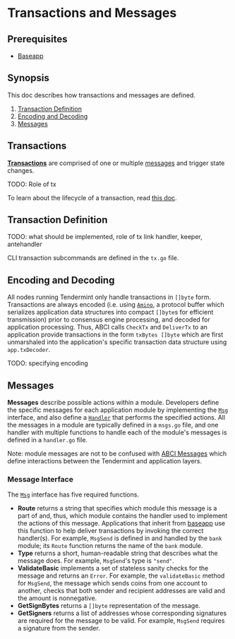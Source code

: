 # Transactions and Messages

## Prerequisites

* [Baseapp](./baseapp.md)

## Synopsis

This doc describes how transactions and messages are defined. 
1. [Transaction Definition](#transaction-definition)
2. [Encoding and Decoding](#encoding-and-decoding)
4. [Messages](#messages)

## Transactions

[**Transactions**](https://github.com/cosmos/cosmos-sdk/blob/97d10210beb55ad4bd6722f7186a80bf7cb140e2/types/tx_msg.go#L36-L43) are comprised of one or multiple [messages](#messages) and trigger state changes. 

TODO: Role of tx

To learn about the lifecycle of a transaction, read [this doc](./tx-lifecycle.md).

## Transaction Definition

TODO: what should be implemented, role of tx
link handler, keeper, antehandler

CLI transaction subcommands are defined in the `tx.go` file. 

## Encoding and Decoding

All nodes running Tendermint only handle transactions in `[]byte` form. Transactions are always encoded (i.e. using [`Amino`](./amino.md), a protocol buffer which serializes application data structures into compact `[]byte`s for efficient transmission) prior to consensus engine processing, and decoded for application processing. Thus, ABCI calls `CheckTx` and `DeliverTx` to an application provide transactions in the form `txBytes []byte` which are first unmarshaled into the application's specific transaction data structure using `app.txDecoder`. 

TODO: specifying encoding

## Messages

**Messages** describe possible actions within a module. Developers define the specific messages for each application module by implementing the [`Msg`](https://github.com/cosmos/cosmos-sdk/blob/97d10210beb55ad4bd6722f7186a80bf7cb140e2/types/tx_msg.go#L10-L31) interface, and also define a [`Handler`](./handlers.md) that performs the specified actions. All the messages in a module are typically defined in a `msgs.go` file, and one handler with multiple functions to handle each of the module's messages is defined in a `handler.go` file.

Note: module messages are not to be confused with [ABCI Messages](https://tendermint.com/docs/spec/abci/abci.html#messages) which define interactions between the Tendermint and application layers.

### Message Interface

The [`Msg`](https://github.com/cosmos/cosmos-sdk/blob/97d10210beb55ad4bd6722f7186a80bf7cb140e2/types/tx_msg.go#L10-L31) interface has five required functions.

* **Route** returns a string that specifies which module this message is a part of and, thus, which module contains the handler used to implement the actions of this message. Applications that inherit from [baseapp](./baseapp.md) use this function to help deliver transactions by invoking the correct handler(s). For example, `MsgSend` is defined in and handled by the `bank` module; its `Route` function returns the name of the `bank` module.
* **Type** returns a short, human-readable string that describes what the message does. For example, `MsgSend`'s type is `"send"`. 
* **ValidateBasic** implements a set of stateless sanity checks for the message and returns an `Error`. For example, the `validateBasic` method for `MsgSend`, the message which sends coins from one account to another, checks that both sender and recipient addresses are valid and the amount is nonnegative. 
* **GetSignBytes** returns a `[]byte` representation of the message. 
* **GetSigners** returns a list of addresses whose corresponding signatures are required for the message to be valid. For example, `MsgSend` requires a signature from the sender.

